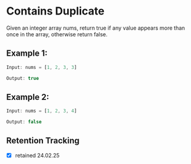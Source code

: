 # Contains Duplicate

Given an integer array nums, return true if any value appears more than once in the array, otherwise return false.

## Example 1:

```ts
Input: nums = [1, 2, 3, 3]

Output: true
```


## Example 2:

```ts
Input: nums = [1, 2, 3, 4]

Output: false
```

## Retention Tracking

- [x] retained 24.02.25